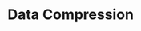 # Data Compression

[](https://www.google.com/webhp?sourceid=chrome-instant&ion=1&espv=2&ie=UTF-8#q=iot%20data%20compression)